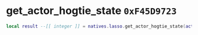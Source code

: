 # get_actor_hogtie_state `0xF45D9723`

```lua
local result --[[ integer ]] = natives.lasso.get_actor_hogtie_state(actor --[[ number ]])
```